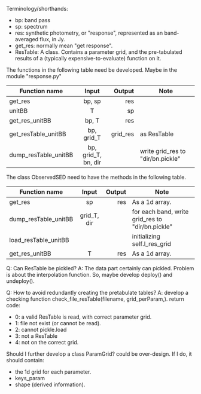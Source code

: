 
Terminology/shorthands:
- bp: band pass
- sp: spectrum
- res: synthetic photometry, or "response", represented as an band-averaged flux, in Jy.
- get_res: normally mean "get response".
- ResTable: A class. Contains a parameter grid, and the pre-tabulated results of a (typically expensive-to-evaluate) function on it.

The functions in the following table need be developed.
Maybe in the module "response.py"

|  Function name        |  Input      |    Output      | Note |
|-----------------------|:-----------:|---------------:|-------|
| get_res               | bp, sp      | res            |
| unitBB                | T           | sp             |
| get_res_unitBB        | bp, T       | res            |
| get_resTable_unitBB    | bp, grid_T  | grid_res       | as ResTable |
| dump_resTable_unitBB  | bp, grid_T, bn, dir  |       | write grid_res to "dir/bn.pickle" |

The class ObservedSED need to have the methods in the following table.

|  Function name        |  Input      |    Output      | Note |
|-----------------------|:-----------:|---------------:|-------|
| get_res               | sp          | res            | As a 1d array. |
| dump_resTable_unitBB  | grid_T, dir |       | for each band, write grid_res to "dir/bn.pickle" |
| load_resTable_unitBB  |             |                | initializing self.l_res_grid|
| get_res_unitBB        | T           | res            | As a 1d array. |

Q: Can ResTable be pickled?
A: The data part certainly can pickled.
    Problem is about the interpolation function.
    So, maybe develop deploy() and undeploy().

Q: How to avoid redundantly creating the pretabulate tables?
A: develop a checking function check_file_resTable(filename, grid_perParam,).
   return code:
   - 0: a valid ResTable is read, with correct parameter grid.
   - 1: file not exist (or cannot be read).
   - 2: cannot pickle.load
   - 3: not a ResTable
   - 4: not on the correct grid.

Should I further develop a class ParamGrid?
could be over-design.
If I do, it should contain:
- the 1d grid for each parameter.
- keys_param
- shape (derived information).

